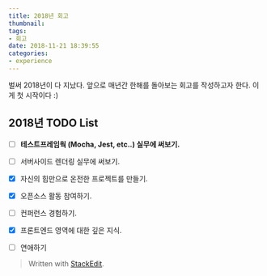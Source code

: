 ```yaml
---
title: 2018년 회고
thumbnail: 
tags:
- 회고
date: 2018-11-21 18:39:55
categories:
- experience
---
```


벌써 2018년이 다 지났다.  앞으로 매년간 한해를 돌아보는 회고를 작성하고자 한다.
이게 첫 시작이다 :)

<!-- more -->

## 2018년 TODO List

 - [ ] **테스트프레임웍 (Mocha, Jest, etc..) 실무에 써보기.**
 - [ ] 서버사이드 렌더링 실무에 써보기.
 - [x] 자신의 힘만으로 온전한 프로젝트를 만들기.
 - [x] 오픈소스 활동 참여하기.
 - [ ] 컨퍼런스 경험하기.
 - [x] 프론트엔드 영역에 대한 깊은 지식.
 - [ ] 연애하기





> Written with [StackEdit](https://stackedit.io/).
<!--stackedit_data:
eyJoaXN0b3J5IjpbMTA1MzQwMzc0NiwyMDQwNzQwNTcwXX0=
-->